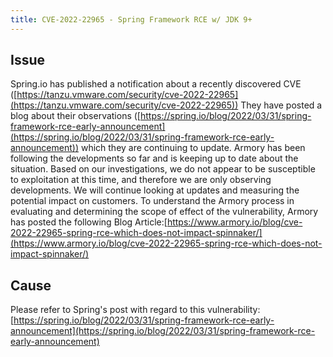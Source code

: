 ```yaml
---
title: CVE-2022-22965 - Spring Framework RCE w/ JDK 9+
---
```


## Issue
Spring.io has published a notification about a recently discovered CVE ([https://tanzu.vmware.com/security/cve-2022-22965](https://tanzu.vmware.com/security/cve-2022-22965))
They have posted a blog about their observations ([https://spring.io/blog/2022/03/31/spring-framework-rce-early-announcement](https://spring.io/blog/2022/03/31/spring-framework-rce-early-announcement)) which they are continuing to update.
Armory has been following the developments so far and is keeping up to date about the situation.
Based on our investigations, we do not appear to be susceptible to exploitation at this time, and therefore we are only observing developments. We will continue looking at updates and measuring the potential impact on customers.
To understand the Armory process in evaluating and determining the scope of effect of the vulnerability, Armory has posted the following Blog Article:[https://www.armory.io/blog/cve-2022-22965-spring-rce-which-does-not-impact-spinnaker/](https://www.armory.io/blog/cve-2022-22965-spring-rce-which-does-not-impact-spinnaker/)

## Cause
Please refer to Spring's post with regard to this vulnerability:[https://spring.io/blog/2022/03/31/spring-framework-rce-early-announcement](https://spring.io/blog/2022/03/31/spring-framework-rce-early-announcement)

